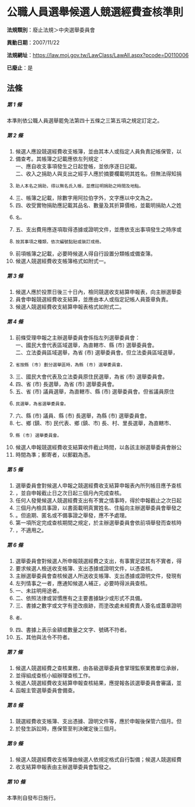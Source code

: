 # 公職人員選舉候選人競選經費查核準則

**法規類別**：廢止法規＞中央選舉委員會

**異動日期**：2007/11/22  

**法規網址**：https://law.moj.gov.tw/LawClass/LawAll.aspx?pcode=D0110006

**已廢止**：是



## 法條
##### 第 1 條
本準則依公職人員選舉罷免法第四十五條之三第五項之規定訂定之。

##### 第 2 條
1. 候選人應設競選經費收支帳簿，並由其本人或指定人員負責記帳保管，以
1. 備查考。其帳簿之記載應依左列規定：  
一、應自收支事項發生之日起登帳，並依序逐日記載。  
二、收入之捐助人與支出之經手人應於摘要欄載明其姓名。但無法得知捐
1.     助人本名之捐助，得以無名氏入帳，並應註明捐助之時間及地點。
1. 三、帳簿之記載，除數字用阿拉伯字外，文字應以中文為之。
1. 四、收受實物捐助應記載其品名、數量及其折算價格，並載明捐助人之姓
1.     名。
1. 五、支出費用應逐項取得憑據或證明文件，並應依支出事項發生之時序或
1.     按其事項之種類，依次編號黏貼或裝訂成冊。
1. 前項帳簿之記載，必要時候選人得自行設置分類帳或備查簿。
1. 候選人競選經費收支帳簿格式如附式一。

##### 第 3 條
1. 候選人應於投票日後三十日內，檢同競選收支結算申報表，向主辦選舉委
1. 員會申報競選經費收支結算，並應由本人或指定記帳人員簽章負責。
1. 候選人競選經費收支結算申報表格式如附式二。

##### 第 4 條
1. 前條受理申報之主辦選舉委員會係指左列選舉委員會：  
一、國民大會代表區域選舉，為直轄市、縣 (市) 選舉委員會。  
二、立法委員區域選舉，為省 (市) 選舉委員會。但立法委員區域選舉，
1.     省按縣 (市) 劃分選舉區時，為縣 (市) 選舉委員會。
1. 三、國民大會代表及立法委員原住民選舉，為省 (市) 選舉委員會。
1. 四、省 (市) 長選舉，為省 (市) 選舉委員會。
1. 五、省 (市) 議員選舉，為直轄市、縣 (市) 選舉委員會。但省議員原住
1.     民選舉，為省選舉委員會。
1. 六、縣 (市) 議員、縣 (市) 長選舉，為縣 (市) 選舉委員會。
1. 七、鄉 (鎮、市) 民代表、鄉 (鎮、市) 長、村、里長選舉，為直轄市、
1.     縣 (市) 選舉委員會。
1. 候選人申報競選經費收支結算收件截止時間，以各該主辦選舉委員會辦公
1. 時間為準；郵寄者，以郵戳為憑。

##### 第 5 條
1. 選舉委員會對候選人申報之競選經費收支結算申報表內所列帳目應予查核
1. ，並自申報截止日之次日起三個月內完成查核。
1. 任何人發覺候選人競選經費支出有不實之情事時，得於申報截止之次日起
1. 三個月內檢具事證，以書面載明真實姓名、住艗向主辦選舉委員會舉發之
1. 。但逾期、匿名或不備事證之舉發，應不予處理。
1. 第一項所定完成查核期間之規定，於主辦選舉委員會依前項舉發而查核時
1. ，不適用之。

##### 第 6 條
1. 選舉委員會對候選人所申報競選經費之支出，有事實足認其有不實者，得
1. 要求候選人檢送收支帳簿、支出憑據或證明文件，以憑查核。
1. 主辦選舉委員會查核候選人所送收支帳簿、支出憑據或證明文件，發現有
1. 左列情事之一者，應通知候選人補正，必要時得派員查核。
1. 一、未註明用途者。
1. 二、依照法律或習慣應有之主要書據缺少或形式不具備。
1. 三、書據之數字或文字有塗改痕跡，而塗改處未經費責人簽名或蓋章證明
1.     者。
1. 四、書據上表示金額或數量之文字、號碼不符者。
1. 五、其他與法令不符者。

##### 第 7 條
1. 候選人競選經費之查核業務，由各級選舉委員會掌理監察業務單位承辦，
1. 並得組成查核小組辦理查核工作。
1. 候選人競選經費收支結算申報查核結果，應提報各該選舉委員會審議，並
1. 函報主管選舉委員會備查。

##### 第 8 條
1. 競選經費收支帳簿、支出憑據、證明文件等，應於申報後保管六個月。但
1. 於發生訴訟時，應保管至判決確定後三個月。

##### 第 9 條
1. 候選人競選經費收支帳簿由候選人依規定格式自行製備；候選人競選經費
1. 收支結算申報表由主辦選舉委員會製發之。

##### 第 10 條
本準則自發布日施行。


